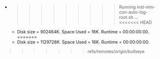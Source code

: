 * >>>>>>>>> Running inst-min-con-auto-log-root.sh ...
<<<<<<< HEAD
  * Disk size = 902464K. Space Used = 16K. Runtime = 00:00:00:00.
=======
  * Disk size = 1129728K. Space Used = 16K. Runtime = 00:00:00:00.
>>>>>>> refs/remotes/origin/bullseye
